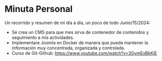 # Minuta Personal
Un recorrido y resumen de mi día a día, un poco de todo
Junio/15/2024: 
- Se crea un CMS para que mes sirva de contenedor de contenidos y seguimiento a mis actividades.
- Implementare Joomla en Docker de manera que pueda mantener la información muy concentrada, organizada y controlada.
- Curso de Git-Github: https://www.youtube.com/watch?v=3GymExBkKjE
